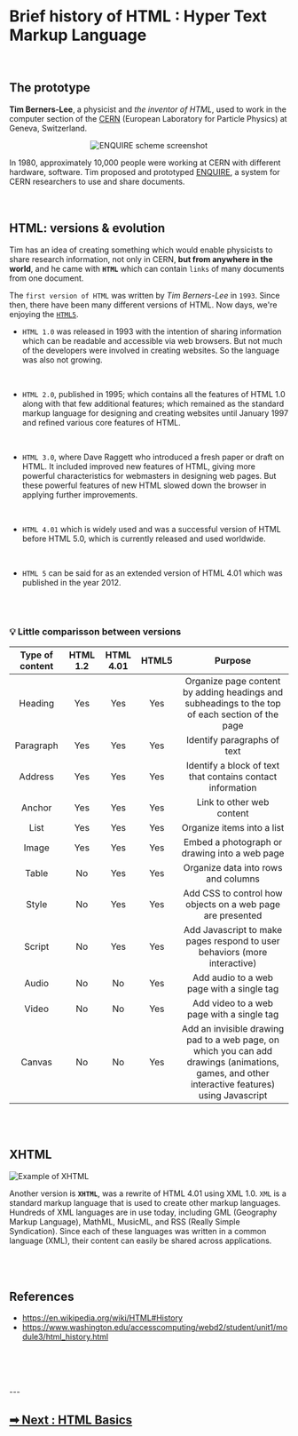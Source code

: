 # Brief history of HTML : Hyper Text Markup Language
<br>

## The prototype
**Tim Berners-Lee**, a physicist and _the inventor of HTML_, used to work in the computer section of the [CERN](https://en.wikipedia.org/wiki/CERN) (European Laboratory for Particle Physics) at Geneva, Switzerland.

<p align="center">
  <img src="https://user-images.githubusercontent.com/50701501/93671653-bd5f1e80-fadf-11ea-86ec-dcfa662e8b27.png" alt="ENQUIRE scheme screenshot">
</p>

In 1980, approximately 10,000 people were working at CERN with different hardware, software. Tim proposed and prototyped [ENQUIRE](https://en.wikipedia.org/wiki/ENQUIRE), a system for CERN researchers to use and share documents.
<br>
<br>
<br>

## HTML: versions & evolution
Tim has an idea of creating something which would enable physicists to share research information, not only in CERN, **but from anywhere in the world**, and he came with **`HTML`** which can contain `links` of many documents from one document.

The `first version of HTML` was written by _Tim Berners-Lee_ in `1993`. Since then, there have been many different versions of HTML. Now days, we're enjoying the  [`HTML5`](https://es.wikipedia.org/wiki/HTML5).


* `HTML 1.0` was released in 1993 with the intention of sharing information which can be readable and accessible via web browsers. But not much of the developers were involved in creating websites. So the language was also not growing.
<br>

* `HTML 2.0`, published in 1995; which contains all the features of HTML 1.0 along with that few additional features; which remained as the standard markup language for designing and creating websites until January 1997 and refined various core features of HTML.
<br>

* `HTML 3.0`, where Dave Raggett who introduced a fresh paper or draft on HTML. It included improved new features of HTML, giving more powerful characteristics for webmasters in designing web pages. But these powerful features of new HTML slowed down the browser in applying further improvements.
<br>

* `HTML 4.01` which is widely used and was a successful version of HTML before HTML 5.0, which is currently released and used worldwide. 
<br>

* `HTML 5` can be said for as an extended version of HTML 4.01 which was published in the year 2012.
<br>
<br>

### 💡 Little comparisson between versions
| Type of content | HTML 1.2 | HTML 4.01 | HTML5 |	Purpose |
|:--:|:--:|:--:|:--:|:--:|
| Heading |	Yes	| Yes | Yes | Organize page content by adding headings and subheadings to the top of each section of the page |
| Paragraph | Yes | Yes | Yes | Identify paragraphs of text |
| Address | Yes | Yes | Yes | Identify a block of text that contains contact information |
| Anchor | Yes | Yes | Yes | Link to other web content |
| List | Yes | Yes | Yes | Organize items into a list |
| Image | Yes | Yes | Yes | Embed a photograph or drawing into a web page |
| Table | No | Yes | Yes | Organize data into rows and columns |
| Style | No | Yes | Yes | Add CSS to control how objects on a web page are presented |
| Script | No | Yes | Yes | Add Javascript to make pages respond to user behaviors (more interactive) |
| Audio | No | No | Yes | Add audio to a web page with a single tag |
| Video | No | No | Yes | Add video to a web page with a single tag |
| Canvas | No | No | Yes | Add an invisible drawing pad to a web page, on which you can add drawings (animations, games, and other interactive features) using Javascript |

<br>
<br>


## XHTML
![Example of XHTML](https://user-images.githubusercontent.com/50701501/93671676-07e09b00-fae0-11ea-9ba3-208072734dad.jpg)

Another version is **`XHTML`**, was a rewrite of HTML 4.01 using XML 1.0. `XML` is a standard markup language that is used to create other markup languages. Hundreds of XML languages are in use today, including GML (Geography Markup Language), MathML, MusicML, and RSS (Really Simple Syndication). Since each of these languages was written in a common language (XML), their content can easily be shared across applications.
<br>
<br>
<br>
<br>


## References
- https://en.wikipedia.org/wiki/HTML#History
- https://www.washington.edu/accesscomputing/webd2/student/unit1/module3/html_history.html

<br>
<br>
<br>
<br>
---

## [➡ Next :  HTML Basics](/01-basics.md)